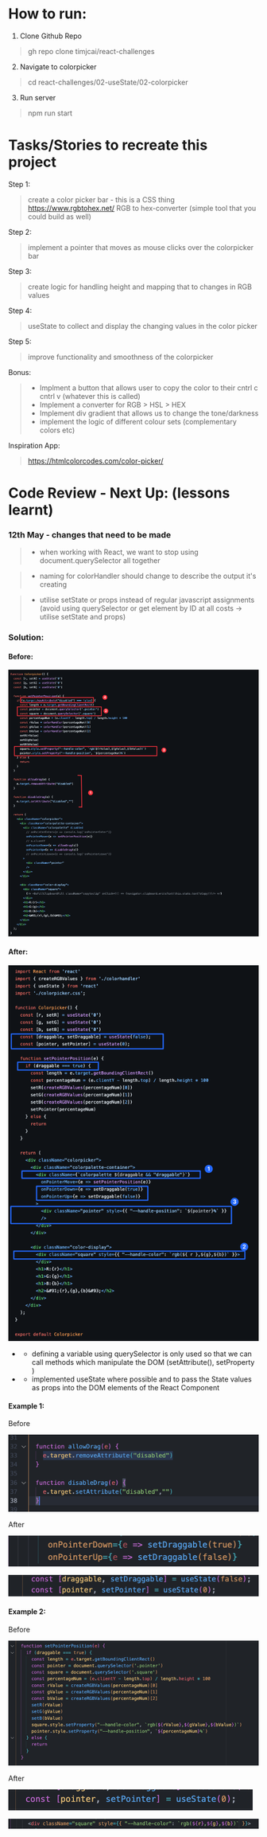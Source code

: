 # How to run:
1. Clone Github Repo
> gh repo clone timjcai/react-challenges

2. Navigate to colorpicker
> cd react-challenges/02-useState/02-colorpicker

3. Run server
> npm run start

# Tasks/Stories to recreate this project
Step 1:
> create a color picker bar - this is a CSS thing
https://www.rgbtohex.net/
RGB to hex-converter (simple tool that you could build as well)

Step 2:
> implement a pointer that moves as mouse clicks over the colorpicker bar

Step 3:
> create logic for handling height and mapping that to changes in RGB values

Step 4:
> useState to collect and display the changing values in the color picker

Step 5:
> improve functionality and smoothness of the colorpicker

Bonus:
> - Implment a button that allows user to copy the color to their cntrl c cntrl v (whatever this is called)
> - Implement a converter for RGB > HSL > HEX
> - Implement div gradient that allows us to change the tone/darkness
> - implement the logic of different colour sets (complementary colors etc)

Inspiration App:
> https://htmlcolorcodes.com/color-picker/


# Code Review - Next Up: (lessons learnt)
### 12th May - changes that need to be made
> - when working with React, we want to stop using document.querySelector all together

> - naming for colorHandler should change to describe the output it's creating

> - utilise setState or props instead of regular javascript assignments (avoid using querySelector or get element by ID at all costs -> utilise setState and props)

### Solution:
#### Before:

![alt text](learnings/pre-changes.png)

#### After:

![alt text](learnings/new-changes.png)
* - defining a variable using querySelector is only used so that we can call methods which manipulate the DOM (setAttribute(), setProperty )

* - implemented useState where possible and to pass the State values as props into the DOM elements of the React Component

#### Example 1:
Before

![alt text](learnings/olddragfunctionality.png)

After

![alt text](learnings/newDrag.png)

![alt text](learnings/newstate.png)


#### Example 2:
Before

![alt text](learnings/oldfunctionality.png)

After

![alt text](learnings/pointer-props.png)

![alt text](learnings/square-props.png)
